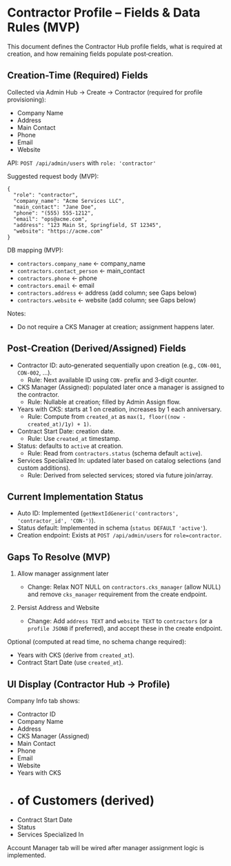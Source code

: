 # Contractor Profile – Fields & Data Rules (MVP)

This document defines the Contractor Hub profile fields, what is required at creation, and how remaining fields populate post‑creation.

## Creation-Time (Required) Fields

Collected via Admin Hub → Create → Contractor (required for profile provisioning):

- Company Name
- Address
- Main Contact
- Phone
- Email
- Website

API: `POST /api/admin/users` with `role: 'contractor'`

Suggested request body (MVP):

```
{
  "role": "contractor",
  "company_name": "Acme Services LLC",
  "main_contact": "Jane Doe",
  "phone": "(555) 555-1212",
  "email": "ops@acme.com",
  "address": "123 Main St, Springfield, ST 12345",
  "website": "https://acme.com"
}
```

DB mapping (MVP):

- `contractors.company_name` ← company_name
- `contractors.contact_person` ← main_contact
- `contractors.phone` ← phone
- `contractors.email` ← email
- `contractors.address` ← address  (add column; see Gaps below)
- `contractors.website` ← website  (add column; see Gaps below)

Notes:
- Do not require a CKS Manager at creation; assignment happens later.

## Post‑Creation (Derived/Assigned) Fields

- Contractor ID: auto‑generated sequentially upon creation (e.g., `CON-001`, `CON-002`, …).
  - Rule: Next available ID using `CON-` prefix and 3‑digit counter.
- CKS Manager (Assigned): populated later once a manager is assigned to the contractor.
  - Rule: Nullable at creation; filled by Admin Assign flow.
- Years with CKS: starts at 1 on creation, increases by 1 each anniversary.
  - Rule: Compute from `created_at` as `max(1, floor((now - created_at)/1y) + 1)`.
- Contract Start Date: creation date.
  - Rule: Use `created_at` timestamp.
- Status: defaults to `active` at creation.
  - Rule: Read from `contractors.status` (schema default `active`).
- Services Specialized In: updated later based on catalog selections (and custom additions).
  - Rule: Derived from selected services; stored via future join/array.

## Current Implementation Status

- Auto ID: Implemented (`getNextIdGeneric('contractors', 'contractor_id', 'CON-')`).
- Status default: Implemented in schema (`status DEFAULT 'active'`).
- Creation endpoint: Exists at `POST /api/admin/users` for `role=contractor`.

## Gaps To Resolve (MVP)

1) Allow manager assignment later
   - Change: Relax NOT NULL on `contractors.cks_manager` (allow NULL) and remove `cks_manager` requirement from the create endpoint.

2) Persist Address and Website
   - Change: Add `address TEXT` and `website TEXT` to `contractors` (or a `profile JSONB` if preferred), and accept these in the create endpoint.

Optional (computed at read time, no schema change required):
- Years with CKS (derive from `created_at`).
- Contract Start Date (use `created_at`).

## UI Display (Contractor Hub → Profile)

Company Info tab shows:

- Contractor ID
- Company Name
- Address
- CKS Manager (Assigned)
- Main Contact
- Phone
- Email
- Website
- Years with CKS
- # of Customers (derived)
- Contract Start Date
- Status
- Services Specialized In

Account Manager tab will be wired after manager assignment logic is implemented.

